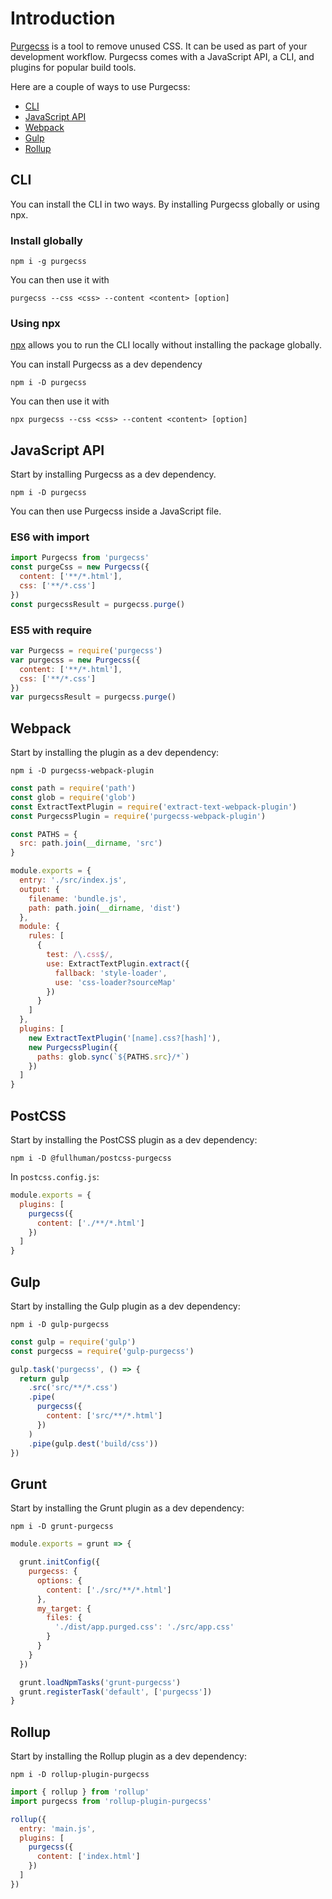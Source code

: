 # Introduction

[Purgecss](https://github.com/FullHuman/purgecss) is a tool to remove unused CSS. It can be used as part of your development workflow. Purgecss comes with a JavaScript API, a CLI, and plugins for popular build tools.

Here are a couple of ways to use Purgecss:

* [CLI](./#cli)
* [JavaScript API](./#javascript-api)
* [Webpack](./#webpack)
* [Gulp](./#gulp)
* [Rollup](./#rollup)

## CLI

You can install the CLI in two ways. By installing Purgecss globally or using npx.

### Install globally

```text
npm i -g purgecss
```

You can then use it with

```text
purgecss --css <css> --content <content> [option]
```

### Using npx

[npx](https://www.npmjs.com/package/npx) allows you to run the CLI locally without installing the package globally.

You can install Purgecss as a dev dependency

```text
npm i -D purgecss
```

You can then use it with

```text
npx purgecss --css <css> --content <content> [option]
```

## JavaScript API

Start by installing Purgecss as a dev dependency.

```text
npm i -D purgecss
```

You can then use Purgecss inside a JavaScript file.

### ES6 with import

```javascript
import Purgecss from 'purgecss'
const purgeCss = new Purgecss({
  content: ['**/*.html'],
  css: ['**/*.css']
})
const purgecssResult = purgecss.purge()
```

### ES5 with require

```javascript
var Purgecss = require('purgecss')
var purgecss = new Purgecss({
  content: ['**/*.html'],
  css: ['**/*.css']
})
var purgecssResult = purgecss.purge()
```

## Webpack

Start by installing the plugin as a dev dependency:

```text
npm i -D purgecss-webpack-plugin
```

```javascript
const path = require('path')
const glob = require('glob')
const ExtractTextPlugin = require('extract-text-webpack-plugin')
const PurgecssPlugin = require('purgecss-webpack-plugin')

const PATHS = {
  src: path.join(__dirname, 'src')
}

module.exports = {
  entry: './src/index.js',
  output: {
    filename: 'bundle.js',
    path: path.join(__dirname, 'dist')
  },
  module: {
    rules: [
      {
        test: /\.css$/,
        use: ExtractTextPlugin.extract({
          fallback: 'style-loader',
          use: 'css-loader?sourceMap'
        })
      }
    ]
  },
  plugins: [
    new ExtractTextPlugin('[name].css?[hash]'),
    new PurgecssPlugin({
      paths: glob.sync(`${PATHS.src}/*`)
    })
  ]
}
```

## PostCSS

Start by installing the PostCSS plugin as a dev dependency:

```text
npm i -D @fullhuman/postcss-purgecss
```

In `postcss.config.js`:

```javascript
module.exports = {
  plugins: [
    purgecss({
      content: ['./**/*.html']
    })
  ]
}
```

## Gulp

Start by installing the Gulp plugin as a dev dependency:

```text
npm i -D gulp-purgecss
```

```javascript
const gulp = require('gulp')
const purgecss = require('gulp-purgecss')

gulp.task('purgecss', () => {
  return gulp
    .src('src/**/*.css')
    .pipe(
      purgecss({
        content: ['src/**/*.html']
      })
    )
    .pipe(gulp.dest('build/css'))
})
```

## Grunt

Start by installing the Grunt plugin as a dev dependency:

```text
npm i -D grunt-purgecss
```

```javascript
module.exports = grunt => {

  grunt.initConfig({
    purgecss: {
      options: {
        content: ['./src/**/*.html']
      },
      my_target: {
        files: {
          './dist/app.purged.css': './src/app.css'
        }
      }
    }
  })

  grunt.loadNpmTasks('grunt-purgecss')
  grunt.registerTask('default', ['purgecss'])
}
```

## Rollup

Start by installing the Rollup plugin as a dev dependency:

```text
npm i -D rollup-plugin-purgecss
```

```javascript
import { rollup } from 'rollup'
import purgecss from 'rollup-plugin-purgecss'

rollup({
  entry: 'main.js',
  plugins: [
    purgecss({
      content: ['index.html']
    })
  ]
})
```

